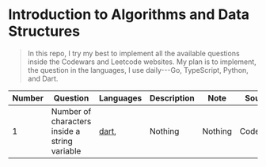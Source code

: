 # Introduction to Algorithms and Data Structures

> In this repo, I try my best to implement all the available questions inside the Codewars and Leetcode websites. My plan is to implement, the question in the languages, I use daily---Go, TypeScript, Python, and Dart.

| Number | Question                                      | Languages                            | Description | Note    | Source   | Date         |
| ------ | --------------------------------------------- | ------------------------------------ | ----------- | ------- | -------- | ------------ |
| 1      | Number of characters inside a string variable | [dart](https://www.google.com/Dart), | Nothing     | Nothing | Codewars | May 19, 2023 |
